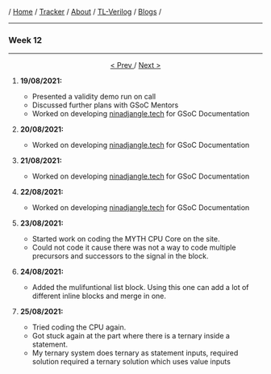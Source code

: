 / [Home](/index) / [Tracker](/gsoc-2021) / [About](pages/gsoc/about) / [TL-Verilog](pages/gsoc/TLV) / [Blogs](pages/blogs/gsoc-final-blog) /

---

### Week 12

---

<div align = "center">
    <a align = "left" href = "./wk11"> < Prev </a> 
      /
    <a  href = "./wk13"> Next > </a>  
  </div>
  
1. **19/08/2021:** 
   * Presented a validity demo run on call
   * Discussed further plans with GSoC Mentors
   * Worked on developing [ninadjangle.tech](https://ninadjangle.tech/) for GSoC Documentation

2. **20/08/2021:**
   * Worked on developing  [ninadjangle.tech](https://ninadjangle.tech/)  for GSoC Documentation
   
3. **21/08/2021:**
   * Worked on developing  [ninadjangle.tech](https://ninadjangle.tech/)  for GSoC Documentation

4. **22/08/2021:**
   * Worked on developing  [ninadjangle.tech](https://ninadjangle.tech/)  for GSoC Documentation

5. **23/08/2021:**
   * Started work on coding the MYTH CPU Core on the site.
   * Could not code it cause there was not a way to code multiple precursors and successors to the signal in the block.

6. **24/08/2021:**
   * Added the mulifuntional list block. Using this one can add a lot of different inline blocks and merge in one. 

  
7. **25/08/2021:**
   * Tried coding the CPU again.
   * Got stuck again at the part where there is a ternary inside a statement. 
   * My ternary system does ternary as statement inputs, required solution required a ternary solution which uses value inputs
